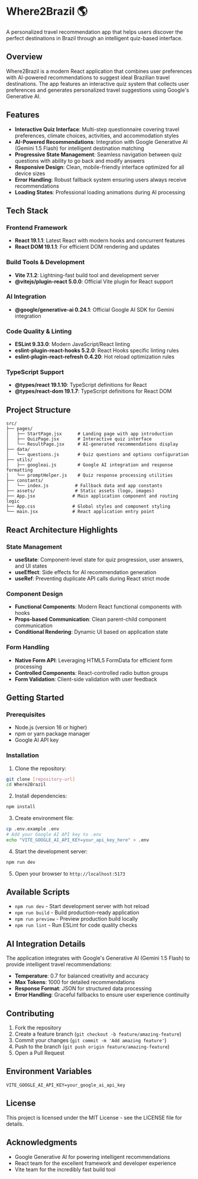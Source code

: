 # Where2Brazil 🌎

A personalized travel recommendation app that helps users discover the perfect destinations in Brazil through an intelligent quiz-based interface.

## Overview

Where2Brazil is a modern React application that combines user preferences with AI-powered recommendations to suggest ideal Brazilian travel destinations. The app features an interactive quiz system that collects user preferences and generates personalized travel suggestions using Google's Generative AI.

## Features

- **Interactive Quiz Interface**: Multi-step questionnaire covering travel preferences, climate choices, activities, and accommodation styles
- **AI-Powered Recommendations**: Integration with Google Generative AI (Gemini 1.5 Flash) for intelligent destination matching
- **Progressive State Management**: Seamless navigation between quiz questions with ability to go back and modify answers
- **Responsive Design**: Clean, mobile-friendly interface optimized for all device sizes
- **Error Handling**: Robust fallback system ensuring users always receive recommendations
- **Loading States**: Professional loading animations during AI processing

## Tech Stack

### Frontend Framework
- **React 19.1.1**: Latest React with modern hooks and concurrent features
- **React DOM 19.1.1**: For efficient DOM rendering and updates

### Build Tools & Development
- **Vite 7.1.2**: Lightning-fast build tool and development server
- **@vitejs/plugin-react 5.0.0**: Official Vite plugin for React support

### AI Integration
- **@google/generative-ai 0.24.1**: Official Google AI SDK for Gemini integration

### Code Quality & Linting
- **ESLint 9.33.0**: Modern JavaScript/React linting
- **eslint-plugin-react-hooks 5.2.0**: React Hooks specific linting rules
- **eslint-plugin-react-refresh 0.4.20**: Hot reload optimization rules

### TypeScript Support
- **@types/react 19.1.10**: TypeScript definitions for React
- **@types/react-dom 19.1.7**: TypeScript definitions for React DOM

## Project Structure

```
src/
├── pages/
│   ├── StartPage.jsx      # Landing page with app introduction
│   ├── QuizPage.jsx       # Interactive quiz interface
│   └── ResultPage.jsx     # AI-generated recommendations display
├── data/
│   └── questions.js       # Quiz questions and options configuration
├── utils/
│   ├── googleai.js        # Google AI integration and response formatting
│   └── promptHelper.js    # Quiz response processing utilities
├── constants/
│   └── index.js          # Fallback data and app constants
├── assets/               # Static assets (logo, images)
├── App.jsx              # Main application component and routing logic
├── App.css              # Global styles and component styling
└── main.jsx             # React application entry point
```

## React Architecture Highlights

### State Management
- **useState**: Component-level state for quiz progression, user answers, and UI states
- **useEffect**: Side effects for AI recommendation generation
- **useRef**: Preventing duplicate API calls during React strict mode

### Component Design
- **Functional Components**: Modern React functional components with hooks
- **Props-based Communication**: Clean parent-child component communication
- **Conditional Rendering**: Dynamic UI based on application state

### Form Handling
- **Native Form API**: Leveraging HTML5 FormData for efficient form processing
- **Controlled Components**: React-controlled radio button groups
- **Form Validation**: Client-side validation with user feedback

## Getting Started

### Prerequisites
- Node.js (version 16 or higher)
- npm or yarn package manager
- Google AI API key

### Installation

1. Clone the repository:
```bash
git clone [repository-url]
cd Where2Brazil
```

2. Install dependencies:
```bash
npm install
```

3. Create environment file:
```bash
cp .env.example .env
# Add your Google AI API key to .env
echo "VITE_GOOGLE_AI_API_KEY=your_api_key_here" > .env
```

4. Start the development server:
```bash
npm run dev
```

5. Open your browser to `http://localhost:5173`

## Available Scripts

- `npm run dev` - Start development server with hot reload
- `npm run build` - Build production-ready application
- `npm run preview` - Preview production build locally
- `npm run lint` - Run ESLint for code quality checks

## AI Integration Details

The application integrates with Google's Generative AI (Gemini 1.5 Flash) to provide intelligent travel recommendations:

- **Temperature**: 0.7 for balanced creativity and accuracy
- **Max Tokens**: 1000 for detailed recommendations
- **Response Format**: JSON for structured data processing
- **Error Handling**: Graceful fallbacks to ensure user experience continuity

## Contributing

1. Fork the repository
2. Create a feature branch (`git checkout -b feature/amazing-feature`)
3. Commit your changes (`git commit -m 'Add amazing feature'`)
4. Push to the branch (`git push origin feature/amazing-feature`)
5. Open a Pull Request

## Environment Variables

```env
VITE_GOOGLE_AI_API_KEY=your_google_ai_api_key
```

## License

This project is licensed under the MIT License - see the LICENSE file for details.

## Acknowledgments

- Google Generative AI for powering intelligent recommendations
- React team for the excellent framework and developer experience
- Vite team for the incredibly fast build tool